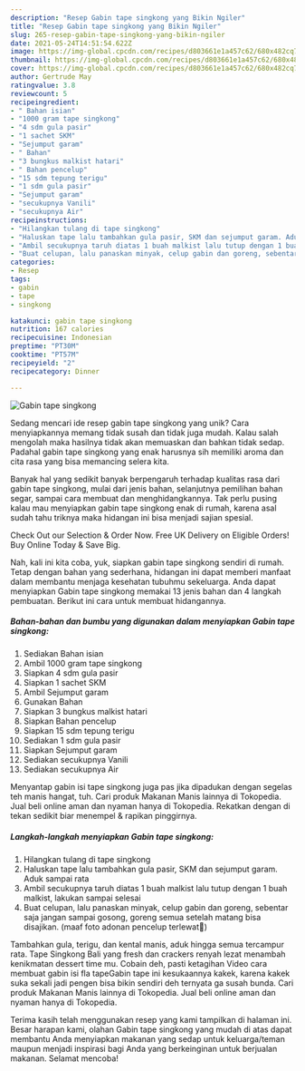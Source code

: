 ```yaml
---
description: "Resep Gabin tape singkong yang Bikin Ngiler"
title: "Resep Gabin tape singkong yang Bikin Ngiler"
slug: 265-resep-gabin-tape-singkong-yang-bikin-ngiler
date: 2021-05-24T14:51:54.622Z
image: https://img-global.cpcdn.com/recipes/d803661e1a457c62/680x482cq70/gabin-tape-singkong-foto-resep-utama.jpg
thumbnail: https://img-global.cpcdn.com/recipes/d803661e1a457c62/680x482cq70/gabin-tape-singkong-foto-resep-utama.jpg
cover: https://img-global.cpcdn.com/recipes/d803661e1a457c62/680x482cq70/gabin-tape-singkong-foto-resep-utama.jpg
author: Gertrude May
ratingvalue: 3.8
reviewcount: 5
recipeingredient:
- " Bahan isian"
- "1000 gram tape singkong"
- "4 sdm gula pasir"
- "1 sachet SKM"
- "Sejumput garam"
- " Bahan"
- "3 bungkus malkist hatari"
- " Bahan pencelup"
- "15 sdm tepung terigu"
- "1 sdm gula pasir"
- "Sejumput garam"
- "secukupnya Vanili"
- "secukupnya Air"
recipeinstructions:
- "Hilangkan tulang di tape singkong"
- "Haluskan tape lalu tambahkan gula pasir, SKM dan sejumput garam. Aduk sampai rata"
- "Ambil secukupnya taruh diatas 1 buah malkist lalu tutup dengan 1 buah malkist, lakukan sampai selesai"
- "Buat celupan, lalu panaskan minyak, celup gabin dan goreng, sebentar saja jangan sampai gosong, goreng semua setelah matang bisa disajikan. (maaf foto adonan pencelup terlewat🙏)"
categories:
- Resep
tags:
- gabin
- tape
- singkong

katakunci: gabin tape singkong 
nutrition: 167 calories
recipecuisine: Indonesian
preptime: "PT30M"
cooktime: "PT57M"
recipeyield: "2"
recipecategory: Dinner

---
```



![Gabin tape singkong](https://img-global.cpcdn.com/recipes/d803661e1a457c62/680x482cq70/gabin-tape-singkong-foto-resep-utama.jpg)

Sedang mencari ide resep gabin tape singkong yang unik? Cara menyiapkannya memang tidak susah dan tidak juga mudah. Kalau salah mengolah maka hasilnya tidak akan memuaskan dan bahkan tidak sedap. Padahal gabin tape singkong yang enak harusnya sih memiliki aroma dan cita rasa yang bisa memancing selera kita.

Banyak hal yang sedikit banyak berpengaruh terhadap kualitas rasa dari gabin tape singkong, mulai dari jenis bahan, selanjutnya pemilihan bahan segar, sampai cara membuat dan menghidangkannya. Tak perlu pusing kalau mau menyiapkan gabin tape singkong enak di rumah, karena asal sudah tahu triknya maka hidangan ini bisa menjadi sajian spesial.

Check Out our Selection &amp; Order Now. Free UK Delivery on Eligible Orders! Buy Online Today &amp; Save Big.


Nah, kali ini kita coba, yuk, siapkan gabin tape singkong sendiri di rumah. Tetap dengan bahan yang sederhana, hidangan ini dapat memberi manfaat dalam membantu menjaga kesehatan tubuhmu sekeluarga. Anda dapat menyiapkan Gabin tape singkong memakai 13 jenis bahan dan 4 langkah pembuatan. Berikut ini cara untuk membuat hidangannya.

<!--inarticleads1-->

##### Bahan-bahan dan bumbu yang digunakan dalam menyiapkan Gabin tape singkong:

1. Sediakan  Bahan isian
1. Ambil 1000 gram tape singkong
1. Siapkan 4 sdm gula pasir
1. Siapkan 1 sachet SKM
1. Ambil Sejumput garam
1. Gunakan  Bahan
1. Siapkan 3 bungkus malkist hatari
1. Siapkan  Bahan pencelup
1. Siapkan 15 sdm tepung terigu
1. Sediakan 1 sdm gula pasir
1. Siapkan Sejumput garam
1. Sediakan secukupnya Vanili
1. Sediakan secukupnya Air


Menyantap gabin isi tape singkong juga pas jika dipadukan dengan segelas teh manis hangat, tuh. Cari produk Makanan Manis lainnya di Tokopedia. Jual beli online aman dan nyaman hanya di Tokopedia. Rekatkan dengan di tekan sedikit biar menempel &amp; rapikan pinggirnya. 

<!--inarticleads2-->

##### Langkah-langkah menyiapkan Gabin tape singkong:

1. Hilangkan tulang di tape singkong
1. Haluskan tape lalu tambahkan gula pasir, SKM dan sejumput garam. Aduk sampai rata
1. Ambil secukupnya taruh diatas 1 buah malkist lalu tutup dengan 1 buah malkist, lakukan sampai selesai
1. Buat celupan, lalu panaskan minyak, celup gabin dan goreng, sebentar saja jangan sampai gosong, goreng semua setelah matang bisa disajikan. (maaf foto adonan pencelup terlewat🙏)


Tambahkan gula, terigu, dan kental manis, aduk hingga semua tercampur rata. Tape Singkong Bali yang fresh dan crackers renyah lezat menambah kenikmatan dessert time mu. Cobain deh, pasti ketagihan Video cara membuat gabin isi fla tapeGabin tape ini kesukaannya kakek, karena kakek suka sekali jadi pengen bisa bikin sendiri deh ternyata ga susah bunda. Cari produk Makanan Manis lainnya di Tokopedia. Jual beli online aman dan nyaman hanya di Tokopedia. 

Terima kasih telah menggunakan resep yang kami tampilkan di halaman ini. Besar harapan kami, olahan Gabin tape singkong yang mudah di atas dapat membantu Anda menyiapkan makanan yang sedap untuk keluarga/teman maupun menjadi inspirasi bagi Anda yang berkeinginan untuk berjualan makanan. Selamat mencoba!
